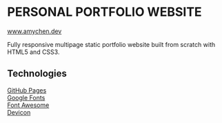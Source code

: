 # PERSONAL PORTFOLIO WEBSITE  
www.amychen.dev  

Fully responsive multipage static portfolio website built from scratch with HTML5 and CSS3.

## Technologies   
<a href="https://pages.github.com/">GitHub Pages</a>  
<a href="https://fonts.google.com">Google Fonts</a>  
<a href="https://www.fontawesome.com">Font Awesome</a>  
<a href="https://konpa.github.io/devicon/">Devicon</a> 
